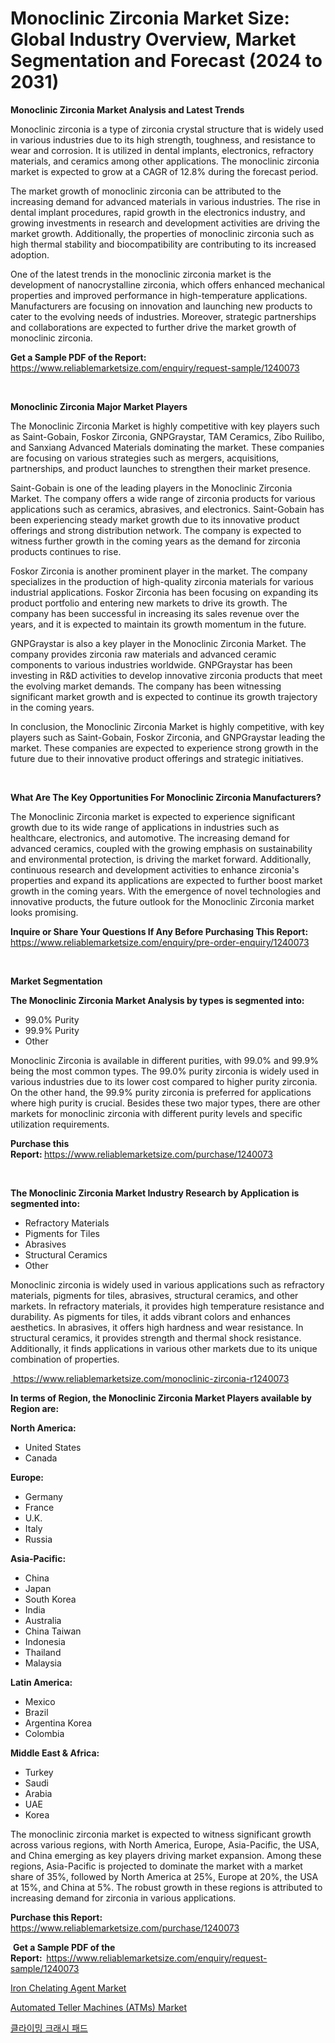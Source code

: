 <p><h1>Monoclinic Zirconia Market Size: Global Industry Overview, Market Segmentation and Forecast (2024 to 2031)</h1></p><p><strong>Monoclinic Zirconia Market Analysis and Latest Trends</strong></p>
<p><p>Monoclinic zirconia is a type of zirconia crystal structure that is widely used in various industries due to its high strength, toughness, and resistance to wear and corrosion. It is utilized in dental implants, electronics, refractory materials, and ceramics among other applications. The monoclinic zirconia market is expected to grow at a CAGR of 12.8% during the forecast period.</p><p>The market growth of monoclinic zirconia can be attributed to the increasing demand for advanced materials in various industries. The rise in dental implant procedures, rapid growth in the electronics industry, and growing investments in research and development activities are driving the market growth. Additionally, the properties of monoclinic zirconia such as high thermal stability and biocompatibility are contributing to its increased adoption.</p><p>One of the latest trends in the monoclinic zirconia market is the development of nanocrystalline zirconia, which offers enhanced mechanical properties and improved performance in high-temperature applications. Manufacturers are focusing on innovation and launching new products to cater to the evolving needs of industries. Moreover, strategic partnerships and collaborations are expected to further drive the market growth of monoclinic zirconia.</p></p>
<p><strong>Get a Sample PDF of the Report:&nbsp;</strong> <a href="https://www.reliablemarketsize.com/enquiry/request-sample/1240073">https://www.reliablemarketsize.com/enquiry/request-sample/1240073</a></p>
<p>&nbsp;</p>
<p><strong>Monoclinic Zirconia Major Market Players</strong></p>
<p><p>The Monoclinic Zirconia Market is highly competitive with key players such as Saint-Gobain, Foskor Zirconia, GNPGraystar, TAM Ceramics, Zibo Ruilibo, and Sanxiang Advanced Materials dominating the market. These companies are focusing on various strategies such as mergers, acquisitions, partnerships, and product launches to strengthen their market presence.</p><p>Saint-Gobain is one of the leading players in the Monoclinic Zirconia Market. The company offers a wide range of zirconia products for various applications such as ceramics, abrasives, and electronics. Saint-Gobain has been experiencing steady market growth due to its innovative product offerings and strong distribution network. The company is expected to witness further growth in the coming years as the demand for zirconia products continues to rise.</p><p>Foskor Zirconia is another prominent player in the market. The company specializes in the production of high-quality zirconia materials for various industrial applications. Foskor Zirconia has been focusing on expanding its product portfolio and entering new markets to drive its growth. The company has been successful in increasing its sales revenue over the years, and it is expected to maintain its growth momentum in the future.</p><p>GNPGraystar is also a key player in the Monoclinic Zirconia Market. The company provides zirconia raw materials and advanced ceramic components to various industries worldwide. GNPGraystar has been investing in R&D activities to develop innovative zirconia products that meet the evolving market demands. The company has been witnessing significant market growth and is expected to continue its growth trajectory in the coming years.</p><p>In conclusion, the Monoclinic Zirconia Market is highly competitive, with key players such as Saint-Gobain, Foskor Zirconia, and GNPGraystar leading the market. These companies are expected to experience strong growth in the future due to their innovative product offerings and strategic initiatives.</p></p>
<p>&nbsp;</p>
<p><strong>What Are The Key Opportunities For Monoclinic Zirconia Manufacturers?</strong></p>
<p><p>The Monoclinic Zirconia market is expected to experience significant growth due to its wide range of applications in industries such as healthcare, electronics, and automotive. The increasing demand for advanced ceramics, coupled with the growing emphasis on sustainability and environmental protection, is driving the market forward. Additionally, continuous research and development activities to enhance zirconia's properties and expand its applications are expected to further boost market growth in the coming years. With the emergence of novel technologies and innovative products, the future outlook for the Monoclinic Zirconia market looks promising.</p></p>
<p><strong>Inquire or Share Your Questions If Any Before Purchasing This Report:</strong> <a href="https://www.reliablemarketsize.com/enquiry/pre-order-enquiry/1240073">https://www.reliablemarketsize.com/enquiry/pre-order-enquiry/1240073</a></p>
<p>&nbsp;</p>
<p><strong>Market Segmentation</strong></p>
<p><strong>The Monoclinic Zirconia Market Analysis by types is segmented into:</strong></p>
<p><ul><li>99.0% Purity</li><li>99.9% Purity</li><li>Other</li></ul></p>
<p><p>Monoclinic Zirconia is available in different purities, with 99.0% and 99.9% being the most common types. The 99.0% purity zirconia is widely used in various industries due to its lower cost compared to higher purity zirconia. On the other hand, the 99.9% purity zirconia is preferred for applications where high purity is crucial. Besides these two major types, there are other markets for monoclinic zirconia with different purity levels and specific utilization requirements.</p></p>
<p><strong>Purchase this Report:&nbsp;</strong><a href="https://www.reliablemarketsize.com/purchase/1240073">https://www.reliablemarketsize.com/purchase/1240073</a></p>
<p>&nbsp;</p>
<p><strong>The Monoclinic Zirconia Market Industry Research by Application is segmented into:</strong></p>
<p><ul><li>Refractory Materials</li><li>Pigments for Tiles</li><li>Abrasives</li><li>Structural Ceramics</li><li>Other</li></ul></p>
<p><p>Monoclinic zirconia is widely used in various applications such as refractory materials, pigments for tiles, abrasives, structural ceramics, and other markets. In refractory materials, it provides high temperature resistance and durability. As pigments for tiles, it adds vibrant colors and enhances aesthetics. In abrasives, it offers high hardness and wear resistance. In structural ceramics, it provides strength and thermal shock resistance. Additionally, it finds applications in various other markets due to its unique combination of properties.</p></p>
<p><a href="https://www.reliablemarketsize.com/monoclinic-zirconia-r1240073">&nbsp;https://www.reliablemarketsize.com/monoclinic-zirconia-r1240073</a></p>
<p><strong>In terms of Region, the Monoclinic Zirconia Market Players available by Region are:</strong></p>
<p>
    <p> <strong> North America: </strong>
        <ul>
            <li>United States</li>
            <li>Canada</li>
        </ul>
        </p> 
    <p> <strong> Europe: </strong>
        <ul>
            <li>Germany</li>
            <li>France</li>
            <li>U.K.</li>
            <li>Italy</li>
            <li>Russia</li>
        </ul>
        </p> 
    <p> <strong> Asia-Pacific: </strong>
        <ul>
            <li>China</li>
            <li>Japan</li>
            <li>South Korea</li>
            <li>India</li>
            <li>Australia</li>
            <li>China Taiwan</li>
            <li>Indonesia</li>
            <li>Thailand</li>
            <li>Malaysia</li>
        </ul>
        </p> 
    <p> <strong> Latin America: </strong>
        <ul>
            <li>Mexico</li>
            <li>Brazil</li>
            <li>Argentina Korea</li>
            <li>Colombia</li>
        </ul>
        </p> 
    <p> <strong> Middle East & Africa: </strong>
        <ul>
            <li>Turkey</li>
            <li>Saudi</li>
            <li>Arabia</li>
            <li>UAE</li>
            <li>Korea</li>
        </ul>
    </p>
    </p>
<p><p>The monoclinic zirconia market is expected to witness significant growth across various regions, with North America, Europe, Asia-Pacific, the USA, and China emerging as key players driving market expansion. Among these regions, Asia-Pacific is projected to dominate the market with a market share of 35%, followed by North America at 25%, Europe at 20%, the USA at 15%, and China at 5%. The robust growth in these regions is attributed to increasing demand for zirconia in various applications.</p></p>
<p><strong>Purchase this Report: </strong><a href="https://www.reliablemarketsize.com/purchase/1240073">https://www.reliablemarketsize.com/purchase/1240073</a></p>
<p>&nbsp;<strong>Get a Sample PDF of the Report:&nbsp;&nbsp;</strong><a href="https://www.reliablemarketsize.com/enquiry/request-sample/1240073">https://www.reliablemarketsize.com/enquiry/request-sample/1240073</a></p>
<p><strong></strong></p>
<p><p><a href="https://issuu.com/reportprime-2/docs/iron-chelating-agent-market-size-2030.pptx">Iron Chelating Agent Market</a></p><p><a href="https://github.com/hxuqpfvq95/Market-Research-Report-List-1/blob/main/automated-teller-machines-atms-market.md">Automated Teller Machines (ATMs) Market</a></p><p><a href="https://github.com/KellyLyncyh543964/Market-Research-Report-List-2/blob/main/89845977826.md">클라이밍 크래시 패드</a></p></p>